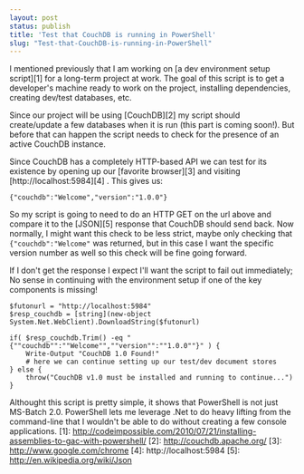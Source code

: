 ```yaml
---
layout: post
status: publish
title: 'Test that CouchDB is running in PowerShell'
slug: "Test-that-CouchDB-is-running-in-PowerShell"
---
```

I mentioned previously that I am working on [a dev environment setup script][1]  for a long-term project at work. The goal of this script is to get a developer's machine ready to work on the project, installing dependencies, creating dev/test databases, etc.

Since our project will be using [CouchDB][2]  my script should create/update a few databases when it is run (this part is coming soon!). But before that can happen the script needs to check for the presence of an active CouchDB instance.  

Since CouchDB has a completely HTTP-based API we can test for its existence by opening up our [favorite browser][3]  and visiting [http://localhost:5984][4] . This gives us:


    {"couchdb":"Welcome","version":"1.0.0"}


So my script is going to need to do an HTTP GET on the url above and compare it to the [JSON][5]  response that CouchDB should send back. Now normally, I might want this check to be less strict, maybe only checking that `{"couchdb":"Welcome"` was returned, but in this case I want the specific version number as well so this check will be fine going forward.

If I don't get the response I expect I'll want the script to fail out immediately; No sense in continuing with the environment setup if one of the key components is missing!
    
    $futonurl = "http://localhost:5984"
    $resp_couchdb = [string](new-object System.Net.WebClient).DownloadString($futonurl)
    
    if( $resp_couchdb.Trim() -eq "{""couchdb"":""Welcome"",""version"":""1.0.0""}" ) {
        Write-Output "CouchDB 1.0 Found!"
        # here we can continue setting up our test/dev document stores
    } else {
        throw("CouchDB v1.0 must be installed and running to continue...")
    }

Althought this script is pretty simple, it shows that PowerShell is not just MS-Batch 2.0. PowerShell lets me leverage .Net to do heavy lifting from the command-line that I wouldn't be able to do without creating a few console applications.
  [1]: http://codeimpossible.com/2010/07/21/installing-assemblies-to-gac-with-powershell/
  [2]: http://couchdb.apache.org/
  [3]: http://www.google.com/chrome
  [4]: http://localhost:5984
  [5]: http://en.wikipedia.org/wiki/Json
